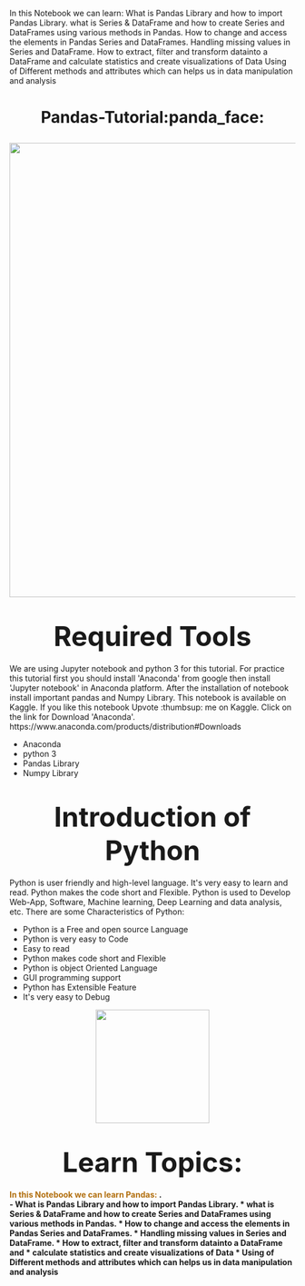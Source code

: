 
In this Notebook we can learn:
What is Pandas Library and how to import Pandas Library.
what is Series & DataFrame and how to create Series and DataFrames using various methods in Pandas.
How to change and access the elements in Pandas Series and DataFrames.
Handling missing values in Series and DataFrame.
How to extract, filter and transform datainto a DataFrame and
calculate statistics and create visualizations of Data
Using of Different methods and attributes which can helps us in data manipulation and analysis







<h1> <p align="center">
Pandas-Tutorial:panda_face:
</p>
</h1>

 <p align="center">
    <img src="https://cdn.filestackcontent.com/GgTFAbNTtiA09pWpwLAz" width="800" align="center"/> 
</p>

 <h1><center><strong><font size=100px>Required Tools</font></strong></center></h1>
We are using Jupyter notebook and python 3 for this tutorial. For practice this tutorial first you should install 'Anaconda' from google then install 'Jupyter notebook' in Anaconda platform. After the installation of notebook install important pandas and Numpy Library. This notebook is available on Kaggle. If you like this notebook Upvote :thumbsup: me on Kaggle. Click on the link for Download 'Anaconda'. https://www.anaconda.com/products/distribution#Downloads <br>

- Anaconda
- python 3
- Pandas Library
- Numpy Library

<h1><center><strong><font size=90px>Introduction of Python</font></strong></center></h1>

Python is user friendly and high-level language. It's very easy to learn and read. Python makes the code short and Flexible. Python is used to Develop Web-App, Software, Machine learning, Deep Learning and data analysis, etc.
There are some Characteristics of Python:
- Python is a Free and open source Language
- Python is very easy to Code
- Easy to read
- Python makes code short and Flexible
- Python is object Oriented Language
- GUI programming support
- Python has Extensible Feature
- It's very easy to Debug
<p align="center">
    <img src="https://upload.wikimedia.org/wikipedia/commons/thumb/0/0a/Python.svg/270px-Python.svg.png" width="200">
</p>

<h1><center><strong><font size=90px>Learn Topics:</font></strong></center></h1>
 <strong><font color=b16e0d> In this Notebook we can learn Pandas: </font><strong>.<br>
- What is Pandas Library and how to import Pandas Library.
* what is Series & DataFrame and how to create Series and DataFrames using various methods in Pandas.
* How to change and  access the elements in Pandas Series and DataFrames.
* Handling missing values in Series and DataFrame.
* How to extract, filter and transform datainto a DataFrame and 
* calculate statistics and create visualizations of Data
* Using of Different methods and attributes which can helps us in data manipulation and analysis

